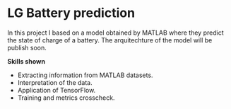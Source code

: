 # LG Battery prediction

In this project I based on a model obtained by MATLAB where they predict the state of charge of a battery. The arquitechture of the model will be publish soon.

**Skills shown**
- Extracting information from MATLAB datasets.
- Interpretation of the data.
- Application of TensorFlow. 
- Training and metrics crosscheck.